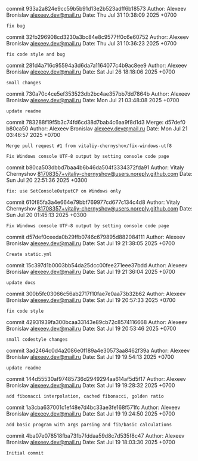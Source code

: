 commit 933a2a824e9cc59b5b91d13e2b523adff6b18573
Author: Alexeev Bronislav <alexeev.dev@mail.ru>
Date:   Thu Jul 31 10:38:09 2025 +0700

    fix bug

commit 32fb296908cd3230a3bc84e8c9577ff0c6e60752
Author: Alexeev Bronislav <alexeev.dev@mail.ru>
Date:   Thu Jul 31 10:36:23 2025 +0700

    fix code style and bug

commit 281d4a716c95594a3d6da7a1164077c4b9ac8ee9
Author: Alexeev Bronislav <alexeev.dev@mail.ru>
Date:   Sat Jul 26 18:18:06 2025 +0700

    small changes

commit 730a70c4ce5ef353523db2bc4ae357bb7dd7864b
Author: Alexeev Bronislav <alexeev.dev@mail.ru>
Date:   Mon Jul 21 03:48:08 2025 +0700

    update readme

commit 783288f19f5b3c74fd6cd38d7bab4c6aa9f8d1d3
Merge: d57def0 b80ca50
Author: Alexeev Bronislav <alexeev.dev@mail.ru>
Date:   Mon Jul 21 03:46:57 2025 +0700

    Merge pull request #1 from vitaliy-chernyshov/fix-windows-utf8
    
    Fix Windows console UTF-8 output by setting console code page

commit b80ca503dbbd7baa4b6b46da504f3334372fda91
Author: Vitaly Chernyshov <81708357+vitaliy-chernyshov@users.noreply.github.com>
Date:   Sun Jul 20 22:51:36 2025 +0300

    fix: use SetConsoleOutputCP on Windows only

commit 610f85fa3a4e664e79bbf769977cd677c134c4d8
Author: Vitaly Chernyshov <81708357+vitaliy-chernyshov@users.noreply.github.com>
Date:   Sun Jul 20 01:45:13 2025 +0300

    Fix Windows console UTF-8 output by setting console code page

commit d57def0ceeda0b29ffb0746c679895d882084111
Author: Alexeev Bronislav <alexeev.dev@mail.ru>
Date:   Sat Jul 19 21:38:05 2025 +0700

    Create static.yml

commit 15c397d1b0003bb54da25dcc00fee271eee37bdd
Author: Alexeev Bronislav <alexeev.dev@mail.ru>
Date:   Sat Jul 19 21:36:04 2025 +0700

    update docs

commit 300b5fc03066c56ab2717f10fae7e0aa73b32b62
Author: Alexeev Bronislav <alexeev.dev@mail.ru>
Date:   Sat Jul 19 20:57:33 2025 +0700

    fix code style

commit 42931939fa300bcaa33143e89cb72c8574116668
Author: Alexeev Bronislav <alexeev.dev@mail.ru>
Date:   Sat Jul 19 20:53:46 2025 +0700

    small codestyle changes

commit 3ad2464c0d4a2086e0f189a4e30573aa8462f39a
Author: Alexeev Bronislav <alexeev.dev@mail.ru>
Date:   Sat Jul 19 19:54:13 2025 +0700

    update readme

commit 144d55530af97485736d2949294aa614af5d5f17
Author: Alexeev Bronislav <alexeev.dev@mail.ru>
Date:   Sat Jul 19 19:28:32 2025 +0700

    add fibonacci interpolation, cached fibonacci, golden ratio

commit 1a3cba637001c1ef48e7d4bc33ae3fe168f571fc
Author: Alexeev Bronislav <alexeev.dev@mail.ru>
Date:   Sat Jul 19 19:24:50 2025 +0700

    add basic program with args parsing and fib/basic calculations

commit 4ba07e078518fba73fb7fddaa59d8c7d535f8c47
Author: Alexeev Bronislav <alexeev.dev@mail.ru>
Date:   Sat Jul 19 18:03:30 2025 +0700

    Initial commit

